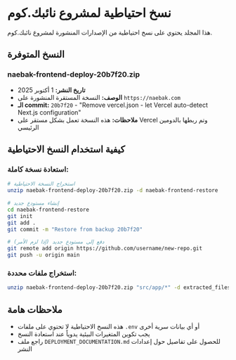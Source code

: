 # نسخ احتياطية لمشروع نائبك.كوم

هذا المجلد يحتوي على نسخ احتياطية من الإصدارات المنشورة لمشروع نائبك.كوم.

## النسخ المتوفرة

### naebak-frontend-deploy-20b7f20.zip

- **تاريخ النشر:** 1 أكتوبر 2025
- **الوصف:** النسخة المستقرة المنشورة على `https://naebak.com`
- **الـ commit:** `20b7f20` - "Remove vercel.json - let Vercel auto-detect Next.js configuration"
- **ملاحظات:** هذه النسخة تعمل بشكل مستقر على Vercel وتم ربطها بالدومين الرئيسي

## كيفية استخدام النسخ الاحتياطية

### استعادة نسخة كاملة:

```bash
# استخراج النسخة الاحتياطية
unzip naebak-frontend-deploy-20b7f20.zip -d naebak-frontend-restore

# إنشاء مستودع جديد
cd naebak-frontend-restore
git init
git add .
git commit -m "Restore from backup 20b7f20"

# دفع إلى مستودع جديد (إذا لزم الأمر)
git remote add origin https://github.com/username/new-repo.git
git push -u origin main
```

### استخراج ملفات محددة:

```bash
unzip naebak-frontend-deploy-20b7f20.zip "src/app/*" -d extracted_files
```

## ملاحظات هامة

- هذه النسخ الاحتياطية لا تحتوي على ملفات `.env` أو أي بيانات سرية أخرى
- يجب تكوين المتغيرات البيئية يدوياً عند استعادة النسخ
- راجع ملف `DEPLOYMENT_DOCUMENTATION.md` للحصول على تفاصيل حول إعدادات النشر
